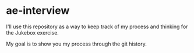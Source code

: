 # ae-interview

I'll use this repository as a way to keep track of my process and thinking for
the Jukebox exercise.

My goal is to show you my process through the git history.